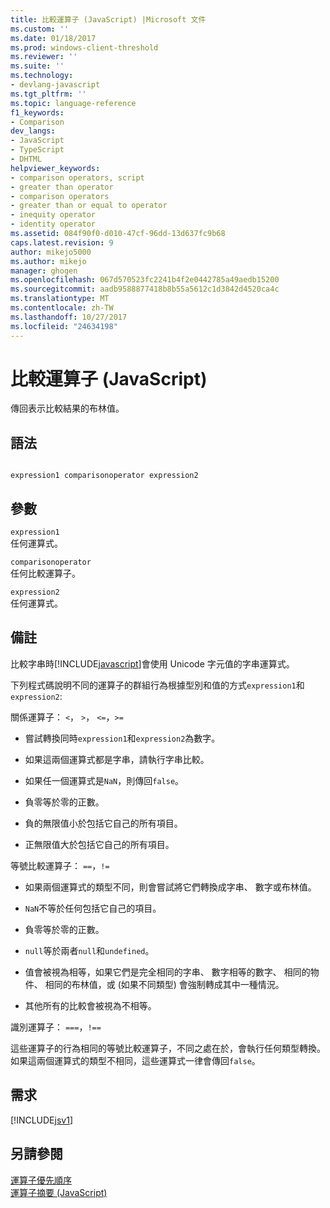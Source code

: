 ```yaml
---
title: 比較運算子 (JavaScript) |Microsoft 文件
ms.custom: ''
ms.date: 01/18/2017
ms.prod: windows-client-threshold
ms.reviewer: ''
ms.suite: ''
ms.technology:
- devlang-javascript
ms.tgt_pltfrm: ''
ms.topic: language-reference
f1_keywords:
- Comparison
dev_langs:
- JavaScript
- TypeScript
- DHTML
helpviewer_keywords:
- comparison operators, script
- greater than operator
- comparison operators
- greater than or equal to operator
- inequity operator
- identity operator
ms.assetid: 084f90f0-d010-47cf-96dd-13d637fc9b68
caps.latest.revision: 9
author: mikejo5000
ms.author: mikejo
manager: ghogen
ms.openlocfilehash: 067d570523fc2241b4f2e0442785a49aedb15200
ms.sourcegitcommit: aadb9588877418b8b55a5612c1d3842d4520ca4c
ms.translationtype: MT
ms.contentlocale: zh-TW
ms.lasthandoff: 10/27/2017
ms.locfileid: "24634198"
---
```

# <a name="comparison-operators-javascript"></a>比較運算子 (JavaScript)
傳回表示比較結果的布林值。  
  
## <a name="syntax"></a>語法  
  
```  
  
expression1 comparisonoperator expression2  
```  
  
## <a name="parameters"></a>參數  
 `expression1`  
 任何運算式。  
  
 `comparisonoperator`  
 任何比較運算子。  
  
 `expression2`  
 任何運算式。  
  
## <a name="remarks"></a>備註  
 比較字串時[!INCLUDE[javascript](../../javascript/includes/javascript-md.md)]會使用 Unicode 字元值的字串運算式。  
  
 下列程式碼說明不同的運算子的群組行為根據型別和值的方式`expression1`和`expression2`:  
  
 關係運算子： `<`， `>`， `<=`，`>=`  
  
-   嘗試轉換同時`expression1`和`expression2`為數字。  
  
-   如果這兩個運算式都是字串，請執行字串比較。  
  
-   如果任一個運算式是`NaN`，則傳回`false`。  
  
-   負零等於零的正數。  
  
-   負的無限值小於包括它自己的所有項目。  
  
-   正無限值大於包括它自己的所有項目。  
  
 等號比較運算子： `==`，`!=`  
  
-   如果兩個運算式的類型不同，則會嘗試將它們轉換成字串、 數字或布林值。  
  
-   `NaN`不等於任何包括它自己的項目。  
  
-   負零等於零的正數。  
  
-   `null`等於兩者`null`和`undefined`。  
  
-   值會被視為相等，如果它們是完全相同的字串、 數字相等的數字、 相同的物件、 相同的布林值，或 (如果不同類型) 會強制轉成其中一種情況。  
  
-   其他所有的比較會被視為不相等。  
  
 識別運算子： `===`，`!==`  
  
 這些運算子的行為相同的等號比較運算子，不同之處在於，會執行任何類型轉換。 如果這兩個運算式的類型不相同，這些運算式一律會傳回`false`。  
  
## <a name="requirements"></a>需求  
 [!INCLUDE[jsv1](../../javascript/misc/includes/jsv1-md.md)]  
  
## <a name="see-also"></a>另請參閱  
 [運算子優先順序](../../javascript/operator-subtractprecedence-javascript.md)   
 [運算子摘要 (JavaScript)](../../javascript/misc/operator-subtractsummary-javascript.md)